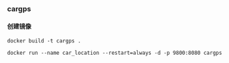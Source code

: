 ### cargps

#### 创建镜像

```
docker build -t cargps .

docker run --name car_location --restart=always -d -p 9800:8080 cargps

```

